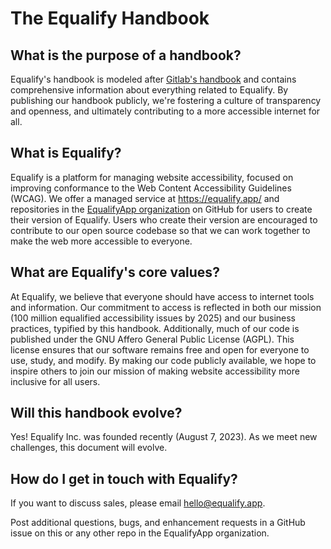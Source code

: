 # The Equalify Handbook

## What is the purpose of a handbook?
Equalify's handbook is modeled after [Gitlab's handbook](https://about.gitlab.com/handbook/) and contains comprehensive information about everything related to Equalify. By publishing our handbook publicly, we're fostering a culture of transparency and openness, and ultimately contributing to a more accessible internet for all.

## What is Equalify?

Equalify is a platform for managing website accessibility, focused on improving conformance to the Web Content Accessibility Guidelines (WCAG). We offer a managed service at https://equalify.app/ and repositories in the [EqualifyApp organization](https://github.com/EqualifyApp/) on GitHub for users to create their version of Equalify. Users who create their version are encouraged to contribute to our open source codebase so that we can work together to make the web more accessible to everyone.

## What are Equalify's core values?

At Equalify, we believe that everyone should have access to internet tools and information. Our commitment to access is reflected in both our mission (100 million equalified accessibility issues by 2025) and our business practices, typified by this handbook. Additionally, much of our code is published under the GNU Affero General Public License (AGPL). This license ensures that our software remains free and open for everyone to use, study, and modify. By making our code publicly available, we hope to inspire others to join our mission of making website accessibility more inclusive for all users. 

## Will this handbook evolve?
Yes! Equalify Inc. was founded recently (August 7, 2023). As we meet new challenges, this document will evolve.

## How do I get in touch with Equalify?

If you want to discuss sales, please email [hello@equalify.app](mailto:hello@equalify.app).

Post additional questions, bugs, and enhancement requests in a GitHub issue on this or any other repo in the EqualifyApp organization.
